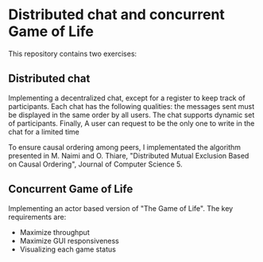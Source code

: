 # Distributed chat and concurrent Game of Life

This repository contains two exercises:

## Distributed chat

Implementing a decentralized chat, except for a register to keep track of participants.
Each chat has the following qualities: the messages sent must be displayed in the same order by all users.
The chat supports dynamic set of participants. Finally, A user can request to be the only one to write in the chat for a limited time

To ensure causal ordering among peers, I implementated the algorithm presented in M. Naimi and O. Thiare, "Distributed Mutual Exclusion Based on Causal Ordering", Journal of Computer Science 5.

## Concurrent Game of Life

Implementing an actor based version of "The Game of Life". The key requirements are:
- Maximize throughput
- Maximize GUI responsiveness
- Visualizing each game status
